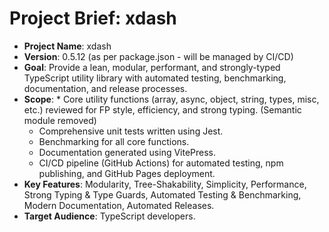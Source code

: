 <!-- Version: 0.3 | Last Updated: 2025-04-06 -->
# Project Brief: xdash

*   **Project Name**: xdash
*   **Version**: 0.5.12 (as per package.json - will be managed by CI/CD)
*   **Goal**: Provide a lean, modular, performant, and strongly-typed TypeScript utility library with automated testing, benchmarking, documentation, and release processes.
*   **Scope**: 
        *   Core utility functions (array, async, object, string, types, misc, etc.) reviewed for FP style, efficiency, and strong typing. (Semantic module removed)
    *   Comprehensive unit tests written using Jest.
    *   Benchmarking for all core functions.
    *   Documentation generated using VitePress.
    *   CI/CD pipeline (GitHub Actions) for automated testing, npm publishing, and GitHub Pages deployment.
*   **Key Features**: Modularity, Tree-Shakability, Simplicity, Performance, Strong Typing & Type Guards, Automated Testing & Benchmarking, Modern Documentation, Automated Releases.
*   **Target Audience**: TypeScript developers.